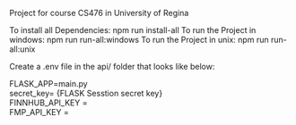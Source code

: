 Project for course CS476 in University of Regina<br/>

To install all Dependencies: npm run install-all
To run the Project in windows: npm run run-all:windows
To run the Project in unix: npm run run-all:unix


Create a .env file in the api/ folder that looks like below:<br/>

FLASK_APP=main.py<br/>
secret_key= {FLASK Sesstion secret key}<br/>
FINNHUB_API_KEY = <br/>
FMP_API_KEY = <br/>
